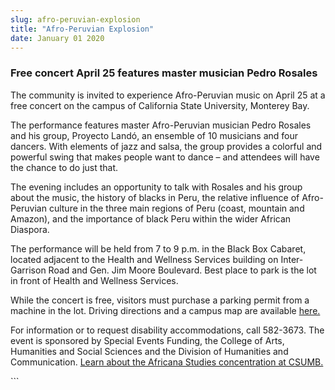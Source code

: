 ```yaml
---
slug: afro-peruvian-explosion
title: "Afro-Peruvian Explosion"
date: January 01 2020
---
```


 
<h3>Free concert April 25 features master musician Pedro Rosales</h3>
<p>
  The community is invited to experience Afro-Peruvian music on April 25 at a
  free concert on the campus of California State University, Monterey Bay.
</p>
<p>
  The performance features master Afro-Peruvian musician Pedro Rosales and his
  group, Proyecto Landó, an ensemble of 10 musicians and four dancers. With
  elements of jazz and salsa, the group provides a colorful and powerful swing
  that makes people want to dance – and attendees will have the chance to do
  just that.
</p>
<p>
  The evening includes an opportunity to talk with Rosales and his group about
  the music, the history of blacks in Peru, the relative influence of
  Afro-Peruvian culture in the three main regions of Peru (coast, mountain and
  Amazon), and the importance of black Peru within the wider African Diaspora.
</p>
<p>
  The performance will be held from 7 to 9 p.m. in the Black Box Cabaret,
  located adjacent to the Health and Wellness Services building on
  Inter-Garrison Road and Gen. Jim Moore Boulevard. Best place to park is the
  lot in front of Health and Wellness Services.
</p>
<p>
  While the concert is free, visitors must purchase a parking permit from a
  machine in the lot. Driving directions and a campus map are available
  <a href="https://csumb.edu/map">here.</a>
</p>
<p>
  For information or to request disability accommodations, call 582-3673. The
  event is sponsored by Special Events Funding, the College of Arts, Humanities
  and Social Sciences and the Division of Humanities and Communication.
  <a href="https://hcom.csumb.edu/africana-studies"
    >Learn about the Africana Studies concentration at CSUMB.</a
  >
</p>
```
